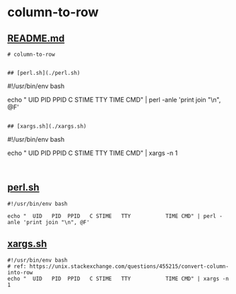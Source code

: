 # column-to-row


## [README.md](./README.md)

```
# column-to-row


## [perl.sh](./perl.sh)

```
#!/usr/bin/env bash

echo "  UID   PID  PPID   C STIME   TTY           TIME CMD" | perl -anle 'print join "\n", @F'

```

## [xargs.sh](./xargs.sh)

```
#!/usr/bin/env bash

echo "  UID   PID  PPID   C STIME   TTY           TIME CMD" | xargs -n 1

```


```

## [perl.sh](./perl.sh)

```
#!/usr/bin/env bash

echo "  UID   PID  PPID   C STIME   TTY           TIME CMD" | perl -anle 'print join "\n", @F'

```

## [xargs.sh](./xargs.sh)

```
#!/usr/bin/env bash
# ref: https://unix.stackexchange.com/questions/455215/convert-column-into-row
echo "  UID   PID  PPID   C STIME   TTY           TIME CMD" | xargs -n 1

```

